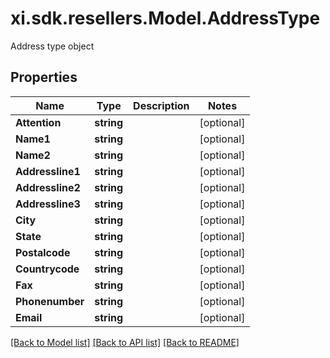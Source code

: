 # xi.sdk.resellers.Model.AddressType
Address type object

## Properties

Name | Type | Description | Notes
------------ | ------------- | ------------- | -------------
**Attention** | **string** |  | [optional] 
**Name1** | **string** |  | [optional] 
**Name2** | **string** |  | [optional] 
**Addressline1** | **string** |  | [optional] 
**Addressline2** | **string** |  | [optional] 
**Addressline3** | **string** |  | [optional] 
**City** | **string** |  | [optional] 
**State** | **string** |  | [optional] 
**Postalcode** | **string** |  | [optional] 
**Countrycode** | **string** |  | [optional] 
**Fax** | **string** |  | [optional] 
**Phonenumber** | **string** |  | [optional] 
**Email** | **string** |  | [optional] 

[[Back to Model list]](../README.md#documentation-for-models) [[Back to API list]](../README.md#documentation-for-api-endpoints) [[Back to README]](../README.md)

